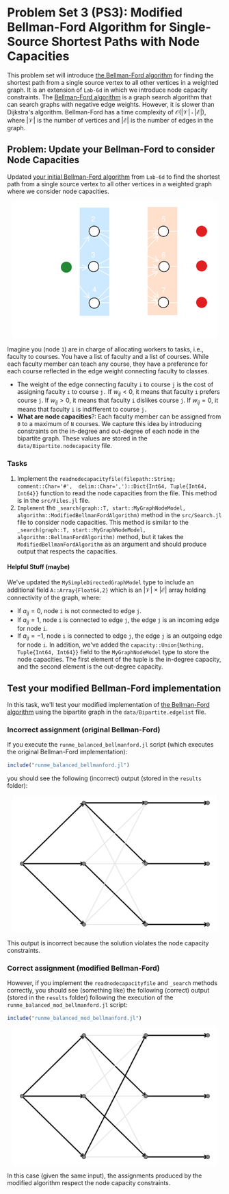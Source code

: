 # Problem Set 3 (PS3): Modified Bellman-Ford Algorithm for Single-Source Shortest Paths with Node Capacities
This problem set will introduce [the Bellman-Ford algorithm](https://en.wikipedia.org/wiki/Bellman–Ford_algorithm) for finding the shortest path from a single source vertex to all other vertices in a weighted graph. 
It is an extension of `Lab-6d` in which we introduce node capacity constraints. The [Bellman-Ford algorithm](https://en.wikipedia.org/wiki/Bellman–Ford_algorithm) is a graph search algorithm that can search graphs with negative edge weights. However, it is slower than Dijkstra's algorithm. Bellman-Ford has a time complexity of $\mathcal{O}(|\mathcal{V}|\cdot|\mathcal{E}|)$, where $|\mathcal{V}|$ is the number of vertices and $|\mathcal{E}|$ is the number of edges in the graph.

## Problem: Update your Bellman-Ford to consider Node Capacities
Updated [your initial Bellman-Ford algorithm](https://en.wikipedia.org/wiki/Bellman–Ford_algorithm) from `Lab-6d` to find the shortest path from a single source vertex to all other vertices in a weighted graph where we consider node capacities.

<div>
    <center>
        <img src="figs/Fig-BalancedSchematic-PeopleTasks-Problem-WB.svg" width="480"/>
    </center>
</div>

Imagine you (node `1`) are in charge of allocating workers to tasks, i.e., faculty to courses. You have a list of faculty and a list of courses. While each faculty member can teach any course, they have a preference for each course reflected in the edge weight connecting faculty to classes. 
* The weight of the edge connecting faculty `i` to course `j` is the cost of assigning faculty `i` to course `j.` If $w_{ij} < 0$, it means that faculty `i` prefers course `j`. If $w_{ij} > 0$, it means that faculty `i` dislikes course `j`. If $w_{ij} = 0$, it means that faculty `i` is indifferent to course `j.`
* __What are node capacities__?: Each faculty member can be assigned from `0` to a maximum of `N` courses. We capture this idea
by introducing constraints on the in-degree and out-degree of each node in the bipartite graph. These values are stored in the `data/Bipartite.nodecapacity` file.

### Tasks
1. Implement the `readnodecapacityfile(filepath::String; comment::Char='#', 
    delim::Char=',')::Dict{Int64, Tuple{Int64, Int64}}` function to read the node capacities from the file. This method is in the `src/Files.jl` file.
2. `Implement` the `_search(graph::T, start::MyGraphNodeModel, algorithm::ModifiedBellmanFordAlgorithm)` method in the `src/Search.jl` file to consider node capacities. This method is similar to the `_search(graph::T, start::MyGraphNodeModel, algorithm::BellmanFordAlgorithm)` method, but it takes the `ModifiedBellmanFordAlgorithm` as an argument and should produce output that respects the capacities.

#### Helpful Stuff (maybe)
We've updated the `MySimpleDirectedGraphModel` type to include an additional field `A::Array{Float64,2}` which is an $|\mathcal{V}|\times|\mathcal{E}|$ array holding connectivity of the graph, where:
* If $a_{ij} = 0$, node `i` is not connected to edge `j`.
* If $a_{ij} = 1$, node `i` is connected to edge `j`, the edge `j` is an incoming edge for node `i`.
* If $a_{ij} = -1$, node `i` is connected to edge `j`, the edge `j` is an outgoing edge for node `i`.
In addition, we've added the `capacity::Union{Nothing, Tuple{Int64, Int64}}` field to the `MyGraphNodeModel` type to store the node capacities. The first element of the tuple is the in-degree capacity, and the second element is the out-degree capacity.

## Test your modified Bellman-Ford implementation
In this task, we'll test your modified implementation of [the Bellman-Ford algorithm](https://en.wikipedia.org/wiki/Bellman–Ford_algorithm) using the bipartite graph in the `data/Bipartite.edgelist` file. 

### Incorrect assignment (original Bellman-Ford)
If you execute the `runme_balanced_bellmanford.jl` script (which executes the original Bellman-Ford implementation):

```julia
include("runme_balanced_bellmanford.jl")
```

you should see the following (incorrect) output (stored in the `results` folder):

<div>
    <center>
        <img src="results/Fig-capacity-violation.svg" width="480"/>
    </center>
</div>

This output is incorrect because the solution violates the node capacity constraints.

### Correct assignment (modified Bellman-Ford)
However, if you implement the `readnodecapacityfile` and `_search` methods correctly, you should see (something like) the following (correct) output (stored in the `results` folder) following the execution of the `runme_balanced_mod_bellmanford.jl` script:

```julia
include("runme_balanced_mod_bellmanford.jl")
```

<div>
    <center>
        <img src="results/Fig-capacity-mod-correct.svg" width="480"/>
    </center>
</div>

In this case (given the same input), the assignments produced by the modified algorithm respect the node capacity constraints.